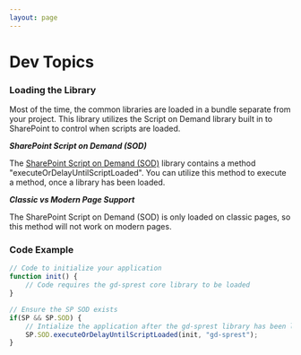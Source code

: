 ```yaml
---
layout: page
---
```

# Dev Topics

### Loading the Library

Most of the time, the common libraries are loaded in a bundle separate from your project. This library utilizes the Script on Demand library built in to SharePoint to control when scripts are loaded.

**_SharePoint Script on Demand (SOD)_**

The [SharePoint Script on Demand (SOD)](https://docs.microsoft.com/en-us/previous-versions/office/developer/sharepoint-2010/ff410742(v%3Doffice.14)) library contains a method "executeOrDelayUntilScriptLoaded". You can utilize this method to execute a method, once a library has been loaded.

**_Classic vs Modern Page Support_**

The SharePoint Script on Demand (SOD) is only loaded on classic pages, so this method will not work on modern pages.

### Code Example

```js
// Code to initialize your application
function init() {
    // Code requires the gd-sprest core library to be loaded
}

// Ensure the SP SOD exists
if(SP && SP.SOD) {
    // Intialize the application after the gd-sprest library has been loaded
    SP.SOD.executeOrDelayUntilScriptLoaded(init, "gd-sprest");
}
```